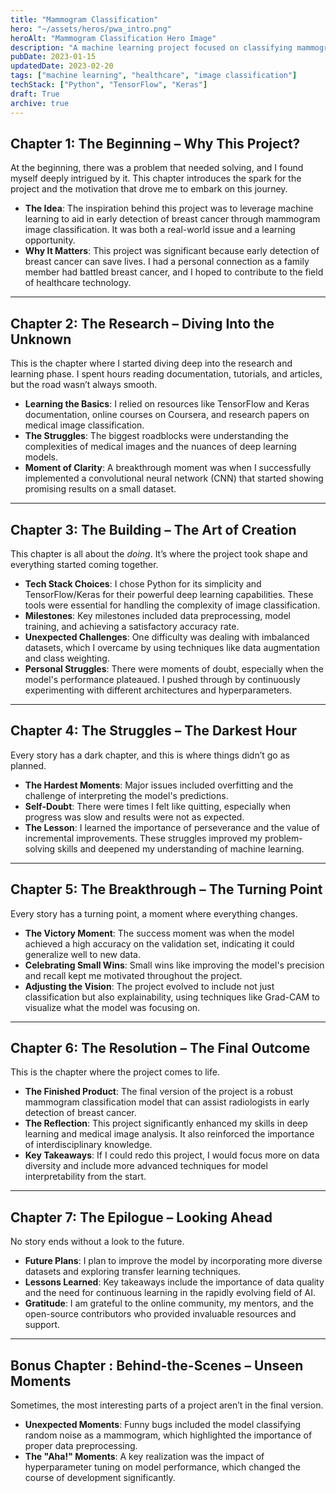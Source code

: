 ```yaml
---
title: "Mammogram Classification"
hero: "~/assets/heros/pwa_intro.png"
heroAlt: "Mammogram Classification Hero Image"
description: "A machine learning project focused on classifying mammogram images for breast cancer detection."
pubDate: 2023-01-15
updatedDate: 2023-02-20
tags: ["machine learning", "healthcare", "image classification"]
techStack: ["Python", "TensorFlow", "Keras"]
draft: True
archive: true
---
```


## Chapter 1: The Beginning – Why This Project?

At the beginning, there was a problem that needed solving, and I found myself deeply intrigued by it. This chapter introduces the spark for the project and the motivation that drove me to embark on this journey.

- **The Idea**: The inspiration behind this project was to leverage machine learning to aid in early detection of breast cancer through mammogram image classification. It was both a real-world issue and a learning opportunity.
- **Why It Matters**: This project was significant because early detection of breast cancer can save lives. I had a personal connection as a family member had battled breast cancer, and I hoped to contribute to the field of healthcare technology.

---

## Chapter 2: The Research – Diving Into the Unknown

This is the chapter where I started diving deep into the research and learning phase. I spent hours reading documentation, tutorials, and articles, but the road wasn’t always smooth.

- **Learning the Basics**: I relied on resources like TensorFlow and Keras documentation, online courses on Coursera, and research papers on medical image classification.
- **The Struggles**: The biggest roadblocks were understanding the complexities of medical images and the nuances of deep learning models.
- **Moment of Clarity**: A breakthrough moment was when I successfully implemented a convolutional neural network (CNN) that started showing promising results on a small dataset.

---

## Chapter 3: The Building – The Art of Creation

This chapter is all about the _doing_. It’s where the project took shape and everything started coming together.

- **Tech Stack Choices**: I chose Python for its simplicity and TensorFlow/Keras for their powerful deep learning capabilities. These tools were essential for handling the complexity of image classification.
- **Milestones**: Key milestones included data preprocessing, model training, and achieving a satisfactory accuracy rate.
- **Unexpected Challenges**: One difficulty was dealing with imbalanced datasets, which I overcame by using techniques like data augmentation and class weighting.
- **Personal Struggles**: There were moments of doubt, especially when the model's performance plateaued. I pushed through by continuously experimenting with different architectures and hyperparameters.

---

## Chapter 4: The Struggles – The Darkest Hour

Every story has a dark chapter, and this is where things didn’t go as planned.

- **The Hardest Moments**: Major issues included overfitting and the challenge of interpreting the model's predictions.
- **Self-Doubt**: There were times I felt like quitting, especially when progress was slow and results were not as expected.
- **The Lesson**: I learned the importance of perseverance and the value of incremental improvements. These struggles improved my problem-solving skills and deepened my understanding of machine learning.

---

## Chapter 5: The Breakthrough – The Turning Point

Every story has a turning point, a moment where everything changes.

- **The Victory Moment**: The success moment was when the model achieved a high accuracy on the validation set, indicating it could generalize well to new data.
- **Celebrating Small Wins**: Small wins like improving the model's precision and recall kept me motivated throughout the project.
- **Adjusting the Vision**: The project evolved to include not just classification but also explainability, using techniques like Grad-CAM to visualize what the model was focusing on.

---

## Chapter 6: The Resolution – The Final Outcome

This is the chapter where the project comes to life.

- **The Finished Product**: The final version of the project is a robust mammogram classification model that can assist radiologists in early detection of breast cancer.
- **The Reflection**: This project significantly enhanced my skills in deep learning and medical image analysis. It also reinforced the importance of interdisciplinary knowledge.
- **Key Takeaways**: If I could redo this project, I would focus more on data diversity and include more advanced techniques for model interpretability from the start.

---

## Chapter 7: The Epilogue – Looking Ahead

No story ends without a look to the future.

- **Future Plans**: I plan to improve the model by incorporating more diverse datasets and exploring transfer learning techniques.
- **Lessons Learned**: Key takeaways include the importance of data quality and the need for continuous learning in the rapidly evolving field of AI.
- **Gratitude**: I am grateful to the online community, my mentors, and the open-source contributors who provided invaluable resources and support.

---

## Bonus Chapter : Behind-the-Scenes – Unseen Moments

Sometimes, the most interesting parts of a project aren’t in the final version.

- **Unexpected Moments**: Funny bugs included the model classifying random noise as a mammogram, which highlighted the importance of proper data preprocessing.
- **The "Aha!" Moments**: A key realization was the impact of hyperparameter tuning on model performance, which changed the course of development significantly.
